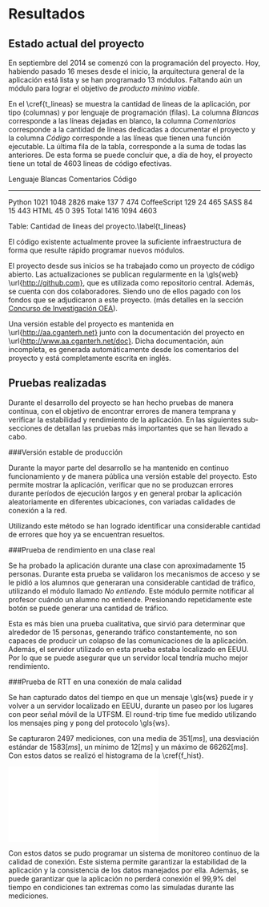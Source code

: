 Resultados
==========

Estado actual del proyecto
--------------------------

En septiembre del 2014 se comenzó con la programación del
proyecto. Hoy, habiendo pasado 16 meses desde el inicio, la
arquitectura general de la aplicación está lista y se han
programado 13 módulos. Faltando aún un módulo para lograr el
objetivo de *producto mínimo viable*.

En el \cref{t_lineas} se muestra la cantidad de lineas de la
aplicación, por tipo (columnas) y por lenguaje de
programación (filas). La columna *Blancas* corresponde a las
líneas dejadas en blanco, la columna *Comentarios*
corresponde a la cantidad de líneas dedicadas a documentar
el proyecto y la columna *Código* corresponde a las líneas
que tienen una función ejecutable. La última fila de la
tabla, corresponde a la suma de todas las anteriores. De
esta forma se puede concluir que, a día de hoy, el proyecto
tiene un total de 4603 lineas de código efectivas.

Lenguaje      Blancas  Comentarios  Código
------------ -------- ------------ -------
Python           1021         1048    2826
make              137            7     474
CoffeeScript      129           24     465
SASS               84           15     443
HTML               45            0     395
Total            1416         1094    4603

Table: Cantidad de lineas del proyecto.\label{t_lineas}

El código existente actualmente provee la suficiente
infraestructura de forma que resulte rápido programar nuevos
módulos.

El proyecto desde sus inicios se ha trabajado como un
proyecto de código abierto. Las actualizaciones se publican
regularmente en la \gls{web} \url{http://github.com}, que es
utilizada como repositorio central. Además, se cuenta con
dos colaboradores. Siendo uno de ellos pagado con los fondos
que se adjudicaron a este proyecto. (más detalles en la
sección [Concurso de Investigación OEA]).

Una versión estable del proyecto es mantenida en
\url{http://aa.cganterh.net} junto con la documentación del
proyecto en \url{http://www.aa.cganterh.net/doc}. Dicha
documentación, aún incompleta, es generada automáticamente
desde los comentarios del proyecto y está completamente
escrita en inglés.

[Concurso de Investigación OEA]: #concurso-de-investigación-oea

Pruebas realizadas
------------------

Durante el desarrollo del proyecto se han hecho pruebas de
manera continua, con el objetivo de encontrar errores de
manera temprana y verificar la estabilidad y rendimiento de
la aplicación. En las siguientes sub-secciones de detallan
las pruebas más importantes que se han llevado a cabo.

###Versión estable de producción

Durante la mayor parte del desarrollo se ha mantenido en
continuo funcionamiento y de manera pública una versión
estable del proyecto. Esto permite mostrar la aplicación,
verificar que no se produzcan errores durante períodos de
ejecución largos y en general probar la aplicación
aleatoriamente en diferentes ubicaciones, con variadas
calidades de conexión a la red.

Utilizando este método se han logrado identificar una
considerable cantidad de errores que hoy ya se encuentran
resueltos.

###Prueba de rendimiento en una clase real

Se ha probado la aplicación durante una clase con
aproximadamente 15 personas. Durante esta prueba se
validaron los mecanismos de acceso y se le pidió a los
alumnos que generaran una considerable cantidad de tráfico,
utilizando el módulo llamado *No entiendo*. Este módulo
permite notificar al profesor cuándo un alumno no entiende.
Presionando repetidamente este botón se puede generar una
cantidad de tráfico.

Esta es más bien una prueba cualitativa, que sirvió para
determinar que alrededor de 15 personas, generando tráfico
constantemente, no son capaces de producir un colapso de las
comunicaciones de la aplicación. Además, el servidor
utilizado en esta prueba estaba localizado en EEUU. Por lo
que se puede asegurar que un servidor local tendría mucho
mejor rendimiento.

###Prueba de RTT en una conexión de mala calidad

Se han capturado datos del tiempo en que un mensaje \gls{ws}
puede ir y volver a un servidor localizado en EEUU, durante
un paseo por los lugares con peor señal móvil de la UTFSM.
El round-trip time fue medido utilizando los mensajes ping y
pong del protocolo \gls{ws}.

Se capturaron $2497$ mediciones, con una media de $351[ms]$,
una desviación estándar de $1583[ms]$, un mínimo de $12[ms]$
y un máximo de $66262[ms]$. Con estos datos se realizó el
histograma de la \cref{f_hist}.

![Histograma del los RTT capturados en un paseo por la
  UTFSM.\label{f_hist}](src/4-resultados/fig/hist.pdf)

Con estos datos se pudo programar un sistema de monitoreo
continuo de la calidad de conexión. Este sistema permite
garantizar la estabilidad de la aplicación y la consistencia
de los datos manejados por ella. Además, se puede garantizar
que la aplicación no perderá conexión el 99,9% del tiempo en
condiciones tan extremas como las simuladas durante las
mediciones.
